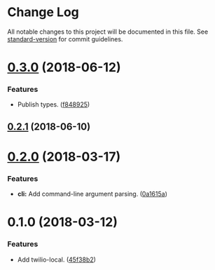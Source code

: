 # Change Log

All notable changes to this project will be documented in this file. See [standard-version](https://github.com/conventional-changelog/standard-version) for commit guidelines.

<a name="0.3.0"></a>
# [0.3.0](https://github.com/darkobits/twilio-local/compare/v0.2.1...v0.3.0) (2018-06-12)


### Features

* Publish types. ([f848925](https://github.com/darkobits/twilio-local/commit/f848925))



<a name="0.2.1"></a>
## [0.2.1](https://github.com/darkobits/twilio-local/compare/v0.2.0...v0.2.1) (2018-06-10)



<a name="0.2.0"></a>
# [0.2.0](https://github.com/darkobits/twilio-local/compare/v0.1.0...v0.2.0) (2018-03-17)


### Features

* **cli:** Add command-line argument parsing. ([0a1615a](https://github.com/darkobits/twilio-local/commit/0a1615a))



<a name="0.1.0"></a>
# 0.1.0 (2018-03-12)


### Features

* Add twilio-local. ([45f38b2](https://github.com/darkobits/twilio-local/commit/45f38b2))
